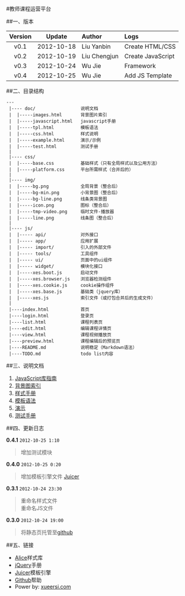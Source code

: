 <!--
![xueersi.com](https://raw.github.com/xueersi/TeacherPlatform/master/img/logo.png)
-->

#教师课程运营平台

##一、版本

| Version |   Update   |     Author     |     Logs              
|:-------:|:----------:|:-------------- |:-------------------------
|  v0.1   | 2012-10-18 |  Liu Yanbin    | Create HTML/CSS       
|  v0.2   | 2012-10-19 |  Liu Chengjun  | Create JavaScript     
|  v0.3   | 2012-10-24 |  Wu Jie        | Framework      
|  v0.4   | 2012-10-25 |  Wu Jie        | Add JS Template      

##二、目录结构

	---
	 |---- doc/					说明文档
	 |	|-----images.html		背景图片索引
	 |	|-----javascript.html	javascript手册
	 |	|-----tpl.html	 		模板语法
	 |	|-----css.html			样式说明	 	 
	 |	|-----example.html	 	演示/示例	 
	 |	|-----test.html	 		测试手册
	 |	
	 |---- css/
	 |	|-----base.css			基础样式（只有全局样式以及公用方法）
	 |	|-----platform.css	 	平台所需样式（合并后的）
	 |
	 |---- img/
	 |	|-----bg.png			全局背景（整合后）
	 |	|-----bg-min.png		小背景图（整合后）
	 |	|-----bg-line.png		线条类背景图
	 |	|-----icon.png			图标（整合后）
	 |	|-----tmp-video.png		临时文件-播放器
	 |	|-----line.png			线条图（整合后）
	 |	 	 	 	 	 	 
	 |---- js/
	 |	|----- api/				对外接口
	 |	|----- app/				应用扩展
	 |	|----- import/			引入的外部文件
	 |	|----- tools/			工具组件
	 |	|----- ui/				页面中的ui组件
	 |	|----- widget/			模块化接口
	 |	|-----xes.boot.js		启动文件
	 |	|-----xes.browser.js	浏览器检测组件
	 |	|-----xes.cookie.js		cookie操作组件
	 |	|-----xes.base.js		基础类（jquery库）
	 |	|-----xes.js			索引文件（或打包合并后的生成文件）
	 |	 	 	 
	 |----index.html			首页
	 |----login.html 			登录页
	 |----list.html				课程列表页
	 |----edit.html				编辑课程详情页
	 |----view.html				课程视频播放页
	 |----preview.html			课程编辑后的预览页
	 |----README.md				说明稳定（Markdown语法）
	 |----TODO.md				todo list内容
	 
##三、说明文档

1. [JavaScript库指南][1]
2. [背景图索引][2]
3. [样式手册][3]
4. [模板语法][4]
5. [演示][5]
6. [测试手册][6]


[1]:doc/javascript.html
[2]:doc/images.html
[3]:doc/css.html
[4]:doc/tpl.html
[5]:doc/example.html
[6]:doc/test.html

##四、更新日志

**0.4.1**  `2012-10-25 1:10`	
> 增加测试模块

**0.4.0**  `2012-10-25 0:20`
> 增加模板引擎文件 [Juicer][e3]

**0.3.1**  `2012-10-24 23:30`
> 重命名样式文件		
> 重命名JS文件

**0.3.0**  `2012-10-24 19:00`
> 将静态页托管至[github][e4]



##五、链接

+ [Alice][e1]样式库
+ [jQuery][e2]手册
+ [Juicer][e3]模板引擎
+ [Github][e4]帮助
+ Power by: [xueersi.com][e5]

[e1]:http://aliceui.com
[e2]:http://www.css88.com/jqapi-1.7/
[e3]:http://juicer.name
[e4]:http://xueersi.github.com/TeacherPlatform
[e5]:http://www.xueersi.com